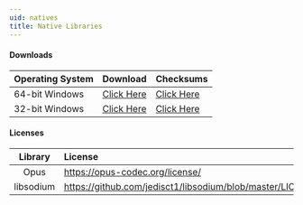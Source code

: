 ```yaml
---
uid: natives
title: Native Libraries
---
```


#### Downloads
Operating System|Download|Checksums 
---|---|---
64-bit Windows|[Click Here](/natives/vnext_natives_win32_x64.zip)|[Click Here](/natives/vnext_natives_win32_x64.zip.checksums.asc)
32-bit Windows|[Click Here](/natives/vnext_natives_win32_x86.zip)|[Click Here](/natives/vnext_natives_win32_x86.zip.checksums.asc)

#### Licenses 
Library|License
:---:|:---
Opus|https://opus-codec.org/license/
libsodium|https://github.com/jedisct1/libsodium/blob/master/LICENSE